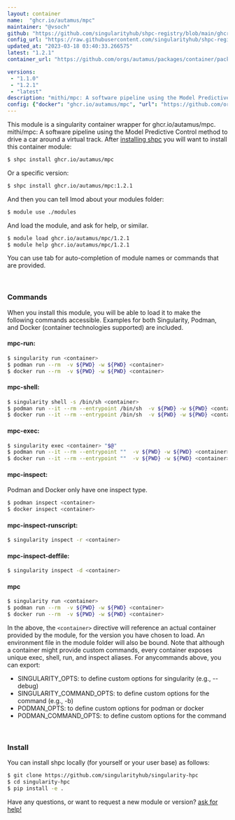 ```yaml
---
layout: container
name:  "ghcr.io/autamus/mpc"
maintainer: "@vsoch"
github: "https://github.com/singularityhub/shpc-registry/blob/main/ghcr.io/autamus/mpc/container.yaml"
config_url: "https://raw.githubusercontent.com/singularityhub/shpc-registry/main/ghcr.io/autamus/mpc/container.yaml"
updated_at: "2023-03-18 03:40:33.266575"
latest: "1.2.1"
container_url: "https://github.com/orgs/autamus/packages/container/package/mpc"

versions:
 - "1.1.0"
 - "1.2.1"
 - "latest"
description: "mithi/mpc: A software pipeline using the Model Predictive Control method to drive a car around a virtual track."
config: {"docker": "ghcr.io/autamus/mpc", "url": "https://github.com/orgs/autamus/packages/container/package/mpc", "maintainer": "@vsoch", "description": "mithi/mpc: A software pipeline using the Model Predictive Control method to drive a car around a virtual track.", "latest": {"1.2.1": "sha256:3e6988675f77d36e691c7d974bc4979ed2b3a045be284d94eaa572231b147f53"}, "tags": {"1.1.0": "sha256:c7628ce2156af17ad77505740c40c85063dde3c4b17a46c3f6594fd2883a674f", "1.2.1": "sha256:3e6988675f77d36e691c7d974bc4979ed2b3a045be284d94eaa572231b147f53", "latest": "sha256:3e6988675f77d36e691c7d974bc4979ed2b3a045be284d94eaa572231b147f53"}}
---
```


This module is a singularity container wrapper for ghcr.io/autamus/mpc.
mithi/mpc: A software pipeline using the Model Predictive Control method to drive a car around a virtual track.
After [installing shpc](#install) you will want to install this container module:


```bash
$ shpc install ghcr.io/autamus/mpc
```

Or a specific version:

```bash
$ shpc install ghcr.io/autamus/mpc:1.2.1
```

And then you can tell lmod about your modules folder:

```bash
$ module use ./modules
```

And load the module, and ask for help, or similar.

```bash
$ module load ghcr.io/autamus/mpc/1.2.1
$ module help ghcr.io/autamus/mpc/1.2.1
```

You can use tab for auto-completion of module names or commands that are provided.

<br>

### Commands

When you install this module, you will be able to load it to make the following commands accessible.
Examples for both Singularity, Podman, and Docker (container technologies supported) are included.

#### mpc-run:

```bash
$ singularity run <container>
$ podman run --rm  -v ${PWD} -w ${PWD} <container>
$ docker run --rm  -v ${PWD} -w ${PWD} <container>
```

#### mpc-shell:

```bash
$ singularity shell -s /bin/sh <container>
$ podman run --it --rm --entrypoint /bin/sh  -v ${PWD} -w ${PWD} <container>
$ docker run --it --rm --entrypoint /bin/sh  -v ${PWD} -w ${PWD} <container>
```

#### mpc-exec:

```bash
$ singularity exec <container> "$@"
$ podman run --it --rm --entrypoint ""  -v ${PWD} -w ${PWD} <container> "$@"
$ docker run --it --rm --entrypoint ""  -v ${PWD} -w ${PWD} <container> "$@"
```

#### mpc-inspect:

Podman and Docker only have one inspect type.

```bash
$ podman inspect <container>
$ docker inspect <container>
```

#### mpc-inspect-runscript:

```bash
$ singularity inspect -r <container>
```

#### mpc-inspect-deffile:

```bash
$ singularity inspect -d <container>
```



#### mpc

```bash
$ singularity run <container>
$ podman run --rm  -v ${PWD} -w ${PWD} <container>
$ docker run --rm  -v ${PWD} -w ${PWD} <container>
```


In the above, the `<container>` directive will reference an actual container provided
by the module, for the version you have chosen to load. An environment file in the
module folder will also be bound. Note that although a container
might provide custom commands, every container exposes unique exec, shell, run, and
inspect aliases. For anycommands above, you can export:

 - SINGULARITY_OPTS: to define custom options for singularity (e.g., --debug)
 - SINGULARITY_COMMAND_OPTS: to define custom options for the command (e.g., -b)
 - PODMAN_OPTS: to define custom options for podman or docker
 - PODMAN_COMMAND_OPTS: to define custom options for the command

<br>

### Install

You can install shpc locally (for yourself or your user base) as follows:

```bash
$ git clone https://github.com/singularityhub/singularity-hpc
$ cd singularity-hpc
$ pip install -e .
```

Have any questions, or want to request a new module or version? [ask for help!](https://github.com/singularityhub/singularity-hpc/issues)